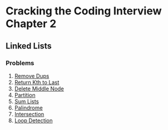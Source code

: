 # Cracking the Coding Interview Chapter 2

## Linked Lists

### Problems

1. [Remove Dups]
1. [Return Kth to Last]
1. [Delete Middle Node]
1. [Partition]
1. [Sum Lists]
1. [Palindrome]
1. [Intersection]
1. [Loop Detection]

[remove dups]: ./python/remove_dups.py
[return kth to last]: ./python/return_kth_to_last.py
[delete middle node]: ./python/delete_middle_node.py
[partition]: ./python/partition.py
[sum lists]: ./python/sum_lists.py
[palindrome]: ./python/palindrome.py
[intersection]: ./python/intersection.py
[loop detection]: ./python/loop_detection.py
